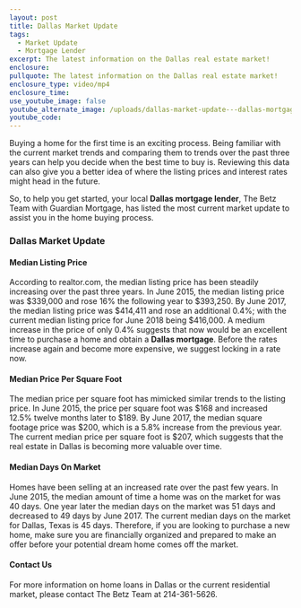 ```yaml
---
layout: post
title: Dallas Market Update
tags:
  - Market Update
  - Mortgage Lender
excerpt: The latest information on the Dallas real estate market!
enclosure:
pullquote: The latest information on the Dallas real estate market!
enclosure_type: video/mp4
enclosure_time:
use_youtube_image: false
youtube_alternate_image: /uploads/dallas-market-update---dallas-mortgage-lender.png
youtube_code:
---
```


Buying a home for the first time is an exciting process. Being familiar with the current market trends and comparing them to trends over the past three years can help you decide when the best time to buy is. Reviewing this data can also give you a better idea of where the listing prices and interest rates might head in the future.

So, to help you get started, your local **Dallas mortgage lender**, The Betz Team with Guardian Mortgage, has listed the most current market update to assist you in the home buying process.

### Dallas Market Update

#### Median Listing Price

According to realtor.com, the median listing price has been steadily increasing over the past three years. In June 2015, the median listing price was $339,000 and rose 16% the following year to $393,250. By June 2017, the median listing price was $414,411 and rose an additional 0.4%; with the current median listing price for June 2018 being $416,000. A medium increase in the price of only 0.4% suggests that now would be an excellent time to purchase a home and obtain a **Dallas mortgage**. Before the rates increase again and become more expensive, we suggest locking in a rate now.

#### Median Price Per Square Foot

The median price per square foot has mimicked similar trends to the listing price. In June 2015, the price per square foot was $168 and increased 12.5% twelve months later to $189. By June 2017, the median square footage price was $200, which is a 5.8% increase from the previous year. The current median price per square foot is $207, which suggests that the real estate in Dallas is becoming more valuable over time.

#### Median Days On Market

Homes have been selling at an increased rate over the past few years. In June 2015, the median amount of time a home was on the market for was 40 days. One year later the median days on the market was 51 days and decreased to 49 days by June 2017. The current median days on the market for Dallas, Texas is 45 days. Therefore, if you are looking to purchase a new home, make sure you are financially organized and prepared to make an offer before your potential dream home comes off the market.

#### Contact Us

For more information on home loans in Dallas or the current residential market, please contact The Betz Team at 214-361-5626.&nbsp;
